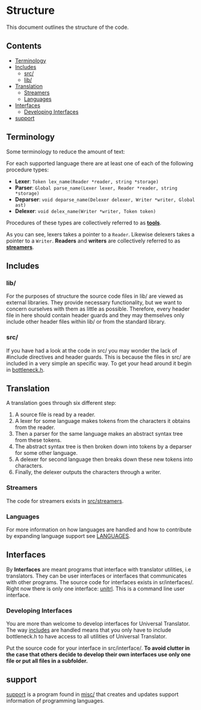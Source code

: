 # Structure

This document outlines the structure of the code.

## Contents

- [Terminology](#terminology)
- [Includes](#includes)
  - [src/](#src)
  - [lib/](#lib)
- [Translation](#translation)
  - [Streamers](#streamers)
  - [Languages](#languages)
- [Interfaces](#interfaces)
  - [Developing Interfaces](#developing-interfaces)
- [support](#support)

## Terminology

Some terminology to reduce the amount of text:

For each supported language there are at least one of each of the following procedure types:

- **Lexer**: `Token lex_name(Reader *reader, string *storage)`
- **Parser**: `Global parse_name(Lexer lexer, Reader *reader, string *storage)`
- **Deparser**: `void deparse_name(Delexer delexer, Writer *writer, Global ast)`
- **Delexer**: `void delex_name(Writer *writer, Token token)`

Procedures of these types are collectively referred to as [**tools**](LANGUAGE.md#tools).

As you can see, lexers takes a pointer to a `Reader`.
Likewise delexers takes a pointer to a `Writer`.
**Readers** and **writers** are collectively referred to as [**streamers**](#streamers).

## Includes

### lib/

For the purposes of structure the source code files in lib/ are viewed as external libraries.
They provide necessary functionality, but we want to concern ourselves with them as little as possible.
Therefore, every header file in here should contain header guards and they may themselves only include other header files within lib/ or from the standard library.

### src/

If you have had a look at the code in src/ you may wonder the lack of \#include directives and header guards.
This is because the files in src/ are included in a very simple an specific way. To get your head around it begin in [bottleneck.h](src/bottleneck.h).

## Translation

A translation goes through six different step:

1. A source file is read by a reader.
2. A lexer for some language makes tokens from the characters it obtains from the reader.
3. Then a parser for the same language makes an abstract syntax tree from these tokens.
4. The abstract syntax tree is then broken down into tokens by a deparser for some other language.
5. A delexer for second language then breaks down these new tokens into characters.
6. Finally, the delexer outputs the characters through a writer.

### Streamers

The code for streamers exists in [src/streamers](src/streamers).

### Languages

For more information on how languages are handled and how to contribute by expanding language support see [LANGUAGES](LANGUAGES.md).

## Interfaces

By **Interfaces** are meant programs that interface with translator utilities, i.e translators.
They can be user interfaces or interfaces that communicates with other programs.
The source code for interfaces exists in sr/interfaces/.
Right now there is only one interface: [unitrl](src/interfaces/unitrl.c).
This is a command line user interface.

### Developing Interfaces

You are more than welcome to develop interfaces for Universal Translator.
The way [includes](#Includes) are handled means that you only have to include bottleneck.h to have access to all utilities of Universal Translator.

Put the source code for your interface in src/interface/.
**To avoid clutter in the case that others decide to develop their own interfaces use only one file or put all files in a subfolder.**

## support

[support](src/support.c) is a program found in [misc/](misc) that creates and updates support information of programming languages.